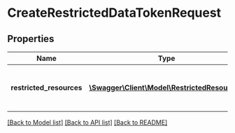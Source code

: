 # CreateRestrictedDataTokenRequest

## Properties
Name | Type | Description | Notes
------------ | ------------- | ------------- | -------------
**restricted_resources** | [**\Swagger\Client\Model\RestrictedResource[]**](RestrictedResource.md) | A list of restricted resources. Maximum: 50 |

[[Back to Model list]](../README.md#documentation-for-models) [[Back to API list]](../README.md#documentation-for-api-endpoints) [[Back to README]](../README.md)

